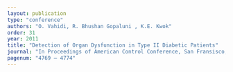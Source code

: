 ```yaml
---
layout: publication
type: "conference"
authors: "O. Vahidi, R. Bhushan Gopaluni , K.E. Kwok"
order: 31
year: 2011
title: "Detection of Organ Dysfunction in Type II Diabetic Patients"
journal: "In Proceedings of American Control Conference, San Fransisco, USA"
pagenum: "4769 – 4774"
---
```

